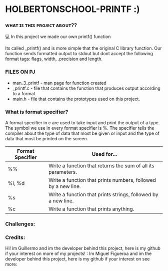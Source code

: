 # HOLBERTONSCHOOL-PRINTF :)

### ᴡʜᴀᴛ ɪꜱ ᴛʜɪꜱ ᴘʀᴏᴊᴇᴄᴛ ᴀʙᴏᴜᴛ??

:computer: In this project we made our own printf() function

Its called _printf() and is more simple that the original C library function. Our function sends formatted output to stdout but dont accept the following format tags: flags, width, .precision and length.

### FILES ON PJ 

- man_3_printf - man page for function created
- _printf.c - file that contains the function that produces output according to a format
- main.h - file that contains the prototypes used on this project.

### What is format specifier?

A format specifier in c are used to take input and print the output of a type. The symbol we use in every format specifier is %. The specifier tells the compiler about the type of data that most be given or input and the type of data that most be printed on the screen.

| Format Specifier | Used for...                                                   |
|------------------|---------------------------------------------------------------|
| %%               | Write a function that returns the sum of all its parameters.  |
| %i, %d           | Write a function that prints numbers, followed by a new line. |
| %s               | Write a function that prints strings, followed by a new line. |
| %c               | Write a function that prints anything.                        |

### Challenges: 

### Credits:
Hi! im Guillermo and im the developer behind this project, here is my github if your interest on more of my projects! :
 Im Miguel Figueroa and im the developer behind this project, here is my github if your interest on see more: 
